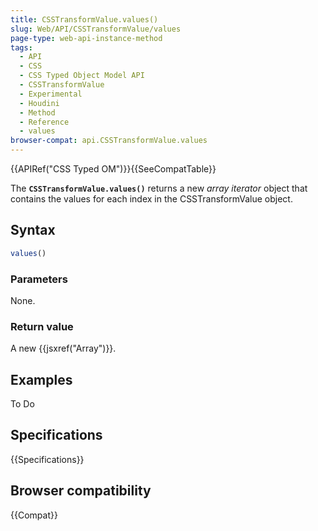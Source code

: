 ```yaml
---
title: CSSTransformValue.values()
slug: Web/API/CSSTransformValue/values
page-type: web-api-instance-method
tags:
  - API
  - CSS
  - CSS Typed Object Model API
  - CSSTransformValue
  - Experimental
  - Houdini
  - Method
  - Reference
  - values
browser-compat: api.CSSTransformValue.values
---
```


{{APIRef("CSS Typed OM")}}{{SeeCompatTable}}

The **`CSSTransformValue.values()`** returns a
new _array iterator_ object that contains the values for
each index in the CSSTransformValue object.

## Syntax

```js
values()
```

### Parameters

None.

### Return value

A new {{jsxref("Array")}}.

## Examples

To Do

## Specifications

{{Specifications}}

## Browser compatibility

{{Compat}}
